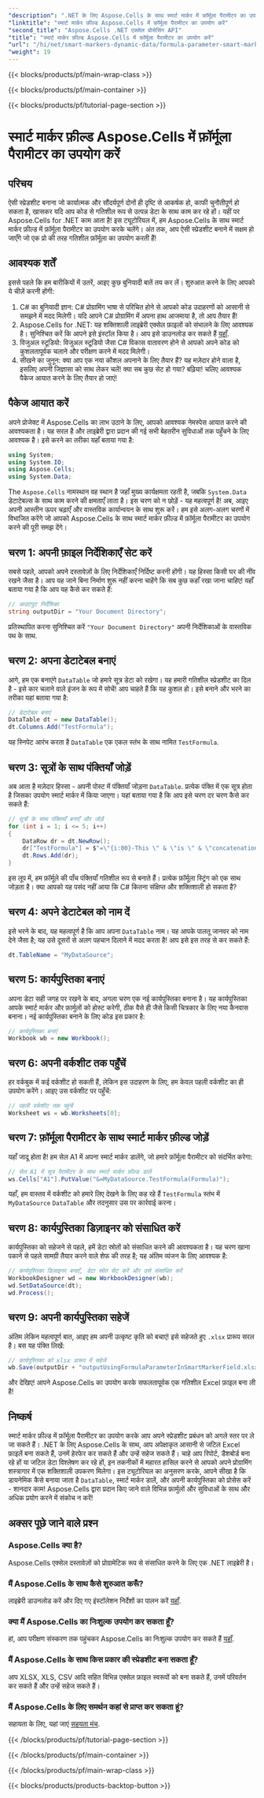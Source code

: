 ```yaml
---
"description": ".NET के लिए Aspose.Cells के साथ स्मार्ट मार्कर में फ़ॉर्मूला पैरामीटर का उपयोग करना सीखें। आसानी से गतिशील स्प्रेडशीट बनाएँ।"
"linktitle": "स्मार्ट मार्कर फ़ील्ड Aspose.Cells में फ़ॉर्मूला पैरामीटर का उपयोग करें"
"second_title": "Aspose.Cells .NET एक्सेल प्रोसेसिंग API"
"title": "स्मार्ट मार्कर फ़ील्ड Aspose.Cells में फ़ॉर्मूला पैरामीटर का उपयोग करें"
"url": "/hi/net/smart-markers-dynamic-data/formula-parameter-smart-marker/"
"weight": 19
---
```


{{< blocks/products/pf/main-wrap-class >}}

{{< blocks/products/pf/main-container >}}

{{< blocks/products/pf/tutorial-page-section >}}

# स्मार्ट मार्कर फ़ील्ड Aspose.Cells में फ़ॉर्मूला पैरामीटर का उपयोग करें

## परिचय
ऐसी स्प्रेडशीट बनाना जो कार्यात्मक और सौंदर्यपूर्ण दोनों ही दृष्टि से आकर्षक हो, काफी चुनौतीपूर्ण हो सकता है, खासकर यदि आप कोड से गतिशील रूप से उत्पन्न डेटा के साथ काम कर रहे हों। यहीं पर Aspose.Cells for .NET काम आता है! इस ट्यूटोरियल में, हम Aspose.Cells के साथ स्मार्ट मार्कर फ़ील्ड में फ़ॉर्मूला पैरामीटर का उपयोग करके चलेंगे। अंत तक, आप ऐसी स्प्रेडशीट बनाने में सक्षम हो जाएँगे जो एक प्रो की तरह गतिशील फ़ॉर्मूला का उपयोग करती हैं!
## आवश्यक शर्तें
इससे पहले कि हम बारीकियों में उतरें, आइए कुछ बुनियादी बातें तय कर लें। शुरुआत करने के लिए आपको ये चीज़ें करनी होंगी:
1. C# का बुनियादी ज्ञान: C# प्रोग्रामिंग भाषा से परिचित होने से आपको कोड उदाहरणों को आसानी से समझने में मदद मिलेगी। यदि आपने C# प्रोग्रामिंग में अपना हाथ आजमाया है, तो आप तैयार हैं!
2. Aspose.Cells for .NET: यह शक्तिशाली लाइब्रेरी एक्सेल फ़ाइलों को संभालने के लिए आवश्यक है। सुनिश्चित करें कि आपने इसे इंस्टॉल किया है। आप इसे डाउनलोड कर सकते हैं [यहाँ](https://releases.aspose.com/cells/net/).
3. विजुअल स्टूडियो: विजुअल स्टूडियो जैसा C# विकास वातावरण होने से आपको अपने कोड को कुशलतापूर्वक चलाने और परीक्षण करने में मदद मिलेगी।
4. सीखने का जुनून: क्या आप एक नया कौशल अपनाने के लिए तैयार हैं? यह मज़ेदार होने वाला है, इसलिए अपनी जिज्ञासा को साथ लेकर चलें!
क्या सब कुछ सेट हो गया? बढ़िया! चलिए आवश्यक पैकेज आयात करने के लिए तैयार हो जाएं!
## पैकेज आयात करें
अपने प्रोजेक्ट में Aspose.Cells का लाभ उठाने के लिए, आपको आवश्यक नेमस्पेस आयात करने की आवश्यकता है। यह सरल है और लाइब्रेरी द्वारा प्रदान की गई सभी बेहतरीन सुविधाओं तक पहुँचने के लिए आवश्यक है। इसे करने का तरीका यहाँ बताया गया है:
```csharp
using System;
using System.IO;
using Aspose.Cells;
using System.Data;
```
The `Aspose.Cells` नामस्थान वह स्थान है जहाँ मुख्य कार्यक्षमता रहती है, जबकि `System.Data` डेटाटेबल्स के साथ काम करने की क्षमताएँ लाता है। इस चरण को न छोड़ें - यह महत्वपूर्ण है!
अब, आइए अपनी आस्तीन ऊपर चढ़ाएँ और वास्तविक कार्यान्वयन के साथ शुरू करें। हम इसे अलग-अलग चरणों में विभाजित करेंगे जो आपको Aspose.Cells के साथ स्मार्ट मार्कर फ़ील्ड में फ़ॉर्मूला पैरामीटर का उपयोग करने की पूरी समझ देंगे।
## चरण 1: अपनी फ़ाइल निर्देशिकाएँ सेट करें
सबसे पहले, आपको अपने दस्तावेज़ों के लिए निर्देशिकाएँ निर्दिष्ट करनी होंगी। यह हिस्सा किसी घर की नींव रखने जैसा है। आप यह जाने बिना निर्माण शुरू नहीं करना चाहेंगे कि सब कुछ कहाँ रखा जाना चाहिए! यहाँ बताया गया है कि आप यह कैसे कर सकते हैं:
```csharp
// आउटपुट निर्देशिका
string outputDir = "Your Document Directory";
```
प्रतिस्थापित करना सुनिश्चित करें `"Your Document Directory"` अपनी निर्देशिकाओं के वास्तविक पथ के साथ.
## चरण 2: अपना डेटाटेबल बनाएं
आगे, हम एक बनाएंगे `DataTable` जो हमारे सूत्र डेटा को रखेगा। यह हमारी गतिशील स्प्रेडशीट का दिल है - इसे कार चलाने वाले इंजन के रूप में सोचें! आप चाहते हैं कि यह कुशल हो। इसे बनाने और भरने का तरीका यहां बताया गया है:
```csharp
// डेटाटेबल बनाएं
DataTable dt = new DataTable();
dt.Columns.Add("TestFormula");
```
यह स्निपेट आरंभ करता है `DataTable` एक एकल स्तंभ के साथ नामित `TestFormula`. 
## चरण 3: सूत्रों के साथ पंक्तियाँ जोड़ें
अब आता है मज़ेदार हिस्सा - अपनी पोस्ट में पंक्तियाँ जोड़ना `DataTable`. प्रत्येक पंक्ति में एक सूत्र होता है जिसका उपयोग स्मार्ट मार्कर में किया जाएगा। यहां बताया गया है कि आप इसे चरण दर चरण कैसे कर सकते हैं:
```csharp
// सूत्रों के साथ पंक्तियाँ बनाएँ और जोड़ें
for (int i = 1; i <= 5; i++)
{
    DataRow dr = dt.NewRow();
    dr["TestFormula"] = $"=\"{i:00}-This \" & \"is \" & \"concatenation\"";
    dt.Rows.Add(dr);
}
```
इस लूप में, हम फ़ॉर्मूले की पाँच पंक्तियाँ गतिशील रूप से बनाते हैं। प्रत्येक फ़ॉर्मूला स्ट्रिंग को एक साथ जोड़ता है। क्या आपको यह पसंद नहीं आया कि C# कितना संक्षिप्त और शक्तिशाली हो सकता है?
## चरण 4: अपने डेटाटेबल को नाम दें
इसे भरने के बाद, यह महत्वपूर्ण है कि आप अपना `DataTable` नाम। यह आपके पालतू जानवर को नाम देने जैसा है; यह उसे दूसरों से अलग पहचान दिलाने में मदद करता है! आप इसे इस तरह से कर सकते हैं:
```csharp
dt.TableName = "MyDataSource";
```
## चरण 5: कार्यपुस्तिका बनाएं
अपना डेटा सही जगह पर रखने के बाद, अगला चरण एक नई कार्यपुस्तिका बनाना है। यह कार्यपुस्तिका आपके स्मार्ट मार्कर और फ़ार्मुलों को होस्ट करेगी, ठीक वैसे ही जैसे किसी चित्रकार के लिए नया कैनवास बनाना। नई कार्यपुस्तिका बनाने के लिए कोड इस प्रकार है:
```csharp
// कार्यपुस्तिका बनाएं
Workbook wb = new Workbook();
```
## चरण 6: अपनी वर्कशीट तक पहुँचें
हर वर्कबुक में कई वर्कशीट हो सकती हैं, लेकिन इस उदाहरण के लिए, हम केवल पहली वर्कशीट का ही उपयोग करेंगे। आइए उस वर्कशीट पर पहुँचें:
```csharp
// पहली वर्कशीट तक पहुंचें
Worksheet ws = wb.Worksheets[0];
```
## चरण 7: फ़ॉर्मूला पैरामीटर के साथ स्मार्ट मार्कर फ़ील्ड जोड़ें
यहाँ जादू होता है! हम सेल A1 में अपना स्मार्ट मार्कर डालेंगे, जो हमारे फ़ॉर्मूला पैरामीटर को संदर्भित करेगा:
```csharp
// सेल A1 में सूत्र पैरामीटर के साथ स्मार्ट मार्कर फ़ील्ड डालें
ws.Cells["A1"].PutValue("&=MyDataSource.TestFormula(Formula)");
```
यहाँ, हम वास्तव में वर्कशीट को हमारे लिए देखने के लिए कह रहे हैं `TestFormula` स्तंभ में `MyDataSource` `DataTable` और तदनुसार उस पर कार्रवाई करना। 
## चरण 8: कार्यपुस्तिका डिज़ाइनर को संसाधित करें
कार्यपुस्तिका को सहेजने से पहले, हमें डेटा स्रोतों को संसाधित करने की आवश्यकता है। यह चरण खाना पकाने से पहले सामग्री तैयार करने वाले शेफ की तरह है; यह अंतिम व्यंजन के लिए आवश्यक है:
```csharp
// कार्यपुस्तिका डिज़ाइनर बनाएँ, डेटा स्रोत सेट करें और उसे संसाधित करें
WorkbookDesigner wd = new WorkbookDesigner(wb);
wd.SetDataSource(dt);
wd.Process();
```
## चरण 9: अपनी कार्यपुस्तिका सहेजें
अंतिम लेकिन महत्वपूर्ण बात, आइए हम अपनी उत्कृष्ट कृति को बचाएं! इसे सहेजते हुए `.xlsx` प्रारूप सरल है। बस यह पंक्ति लिखें:
```csharp
// कार्यपुस्तिका को xlsx प्रारूप में सहेजें
wb.Save(outputDir + "outputUsingFormulaParameterInSmartMarkerField.xlsx");
```
और देखिए! आपने Aspose.Cells का उपयोग करके सफलतापूर्वक एक गतिशील Excel फ़ाइल बना ली है!
## निष्कर्ष
स्मार्ट मार्कर फ़ील्ड में फ़ॉर्मूला पैरामीटर का उपयोग करके आप अपने स्प्रेडशीट प्रबंधन को अगले स्तर पर ले जा सकते हैं। .NET के लिए Aspose.Cells के साथ, आप अपेक्षाकृत आसानी से जटिल Excel फ़ाइलें बना सकते हैं, उनमें हेरफेर कर सकते हैं और उन्हें सहेज सकते हैं। चाहे आप रिपोर्ट, डैशबोर्ड बना रहे हों या जटिल डेटा विश्लेषण कर रहे हों, इन तकनीकों में महारत हासिल करने से आपको अपने प्रोग्रामिंग शस्त्रागार में एक शक्तिशाली उपकरण मिलेगा।
इस ट्यूटोरियल का अनुसरण करके, आपने सीखा है कि डायनेमिक कैसे बनाया जाता है `DataTable`, स्मार्ट मार्कर डालें, और अपनी कार्यपुस्तिका को प्रोसेस करें - शानदार काम! Aspose.Cells द्वारा प्रदान किए जाने वाले विभिन्न फ़ार्मुलों और सुविधाओं के साथ और अधिक प्रयोग करने में संकोच न करें!
## अक्सर पूछे जाने वाले प्रश्न
### Aspose.Cells क्या है?  
Aspose.Cells एक्सेल दस्तावेज़ों को प्रोग्रामेटिक रूप से संसाधित करने के लिए एक .NET लाइब्रेरी है।
### मैं Aspose.Cells के साथ कैसे शुरुआत करूँ?  
लाइब्रेरी डाउनलोड करें और दिए गए इंस्टॉलेशन निर्देशों का पालन करें [यहाँ](https://releases.aspose.com/cells/net/).
### क्या मैं Aspose.Cells का निःशुल्क उपयोग कर सकता हूँ?  
हां, आप परीक्षण संस्करण तक पहुंचकर Aspose.Cells का निःशुल्क उपयोग कर सकते हैं [यहाँ](https://releases.aspose.com/).
### मैं Aspose.Cells के साथ किस प्रकार की स्प्रेडशीट बना सकता हूँ?  
आप XLSX, XLS, CSV आदि सहित विभिन्न एक्सेल फ़ाइल स्वरूपों को बना सकते हैं, उनमें परिवर्तन कर सकते हैं और उन्हें सहेज सकते हैं।
### मैं Aspose.Cells के लिए समर्थन कहां से प्राप्त कर सकता हूं?  
सहायता के लिए, यहां जाएं [सहयता मंच](https://forum.aspose.com/c/cells/9).


{{< /blocks/products/pf/tutorial-page-section >}}

{{< /blocks/products/pf/main-container >}}

{{< /blocks/products/pf/main-wrap-class >}}

{{< blocks/products/products-backtop-button >}}
